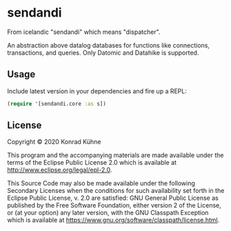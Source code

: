 # sendandi

From icelandic "sendandi" which means "dispatcher".

An abstraction above datalog databases for functions like connections, transactions, and queries. Only Datomic and Datahike is supported.

## Usage

Include latest version in your dependencies and fire up a REPL:

```clojure
(require '[sendandi.core :as s])
```



## License

Copyright © 2020 Konrad Kühne

This program and the accompanying materials are made available under the
terms of the Eclipse Public License 2.0 which is available at
http://www.eclipse.org/legal/epl-2.0.

This Source Code may also be made available under the following Secondary
Licenses when the conditions for such availability set forth in the Eclipse
Public License, v. 2.0 are satisfied: GNU General Public License as published by
the Free Software Foundation, either version 2 of the License, or (at your
option) any later version, with the GNU Classpath Exception which is available
at https://www.gnu.org/software/classpath/license.html.

